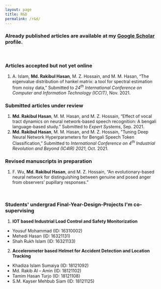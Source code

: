 ```yaml
---
layout: page
title: R&D
permalink: /r&d/
---
```


### Already published articles are available at my [Google Scholar](https://scholar.google.com/citations?user=DuCQ8goAAAAJ&hl=en) profile.

&nbsp;

### Articles accepted but not yet online
1. A. Islam, **Md. Rakibul Hasan**, M. Z. Hossain, and M. M. Hasan, “The eigenvalue distribution of hankel matrix: a tool for spectral estimation from noisy data,” Submitted to _24<sup>th</sup> International Conference on Computer and Information Technology (ICCIT)_, Nov. 2021.

### Submitted articles under review
1. **Md. Rakibul Hasan**, M. M. Hasan, and M. Z. Hossain, “Effect of vocal tract dynamics on neural network-based speech recognition: A bengali language-based study.” Submitted to _Expert Systems_, Sep. 2021.
2. **Md. Rakibul Hasan**, M. M. Hasan, and M. Z. Hossain, "Tuning Deep Neural Network Hyperparameters for Bengali Speech Token Classification,” Submitted to _International Conference on 4<sup>th</sup> Industrial Revolution and Beyond (IC4IR) 2021_, Oct. 2021.

### Revised manuscripts in preparation
1. F. Wu, **Md. Rakibul Hasan**, and M. Z. Hossain, “An evolutionary-based neural network for distinguishing between genuine and posed anger from observers’ pupillary responses.”


&nbsp;

### Students' undergrad Final-Year-Design-Projects I'm co-supervising
1. **IOT based Industrial Load Control and Safety Monitorization**  
 * Yousuf Mohammad (ID: 16310002)
 * Mehedi Hasan (ID: 16321131)
 * Shah Rukh Islam (ID: 16321133)
2. **Accelerometer based Helmet for Accident Detection and Location Tracking**
 * Khadiza Islam Sumaiya (ID: 18121092)
 * Md. Rakib Al – Amin (ID: 18121102)
 * Tamim Hasan Turjo (ID: 18121108)
 * S.M. Kayser Mehbub Siam (ID: 18121125)

